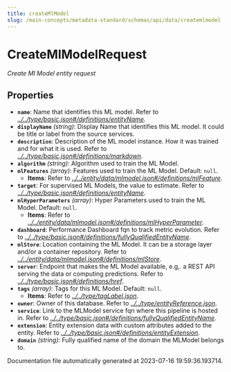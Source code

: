 ```yaml
---
title: createMlModel
slug: /main-concepts/metadata-standard/schemas/api/data/createmlmodel
---
```


# CreateMlModelRequest

*Create Ml Model entity request*

## Properties

- **`name`**: Name that identifies this ML model. Refer to *[../../type/basic.json#/definitions/entityName](#/../type/basic.json#/definitions/entityName)*.
- **`displayName`** *(string)*: Display Name that identifies this ML model. It could be title or label from the source services.
- **`description`**: Description of the ML model instance. How it was trained and for what it is used. Refer to *[../../type/basic.json#/definitions/markdown](#/../type/basic.json#/definitions/markdown)*.
- **`algorithm`** *(string)*: Algorithm used to train the ML Model.
- **`mlFeatures`** *(array)*: Features used to train the ML Model. Default: `null`.
  - **Items**: Refer to *[../../entity/data/mlmodel.json#/definitions/mlFeature](#/../entity/data/mlmodel.json#/definitions/mlFeature)*.
- **`target`**: For supervised ML Models, the value to estimate. Refer to *[../../type/basic.json#/definitions/entityName](#/../type/basic.json#/definitions/entityName)*.
- **`mlHyperParameters`** *(array)*: Hyper Parameters used to train the ML Model. Default: `null`.
  - **Items**: Refer to *[../../entity/data/mlmodel.json#/definitions/mlHyperParameter](#/../entity/data/mlmodel.json#/definitions/mlHyperParameter)*.
- **`dashboard`**: Performance Dashboard fqn to track metric evolution. Refer to *[../../type/basic.json#/definitions/fullyQualifiedEntityName](#/../type/basic.json#/definitions/fullyQualifiedEntityName)*.
- **`mlStore`**: Location containing the ML Model. It can be a storage layer and/or a container repository. Refer to *[../../entity/data/mlmodel.json#/definitions/mlStore](#/../entity/data/mlmodel.json#/definitions/mlStore)*.
- **`server`**: Endpoint that makes the ML Model available, e.g,. a REST API serving the data or computing predictions. Refer to *[../../type/basic.json#/definitions/href](#/../type/basic.json#/definitions/href)*.
- **`tags`** *(array)*: Tags for this ML Model. Default: `null`.
  - **Items**: Refer to *[../../type/tagLabel.json](#/../type/tagLabel.json)*.
- **`owner`**: Owner of this database. Refer to *[../../type/entityReference.json](#/../type/entityReference.json)*.
- **`service`**: Link to the MLModel service fqn where this pipeline is hosted in. Refer to *[../../type/basic.json#/definitions/fullyQualifiedEntityName](#/../type/basic.json#/definitions/fullyQualifiedEntityName)*.
- **`extension`**: Entity extension data with custom attributes added to the entity. Refer to *[../../type/basic.json#/definitions/entityExtension](#/../type/basic.json#/definitions/entityExtension)*.
- **`domain`** *(string)*: Fully qualified name of the domain the MLModel belongs to.


Documentation file automatically generated at 2023-07-16 19:59:36.193714.
